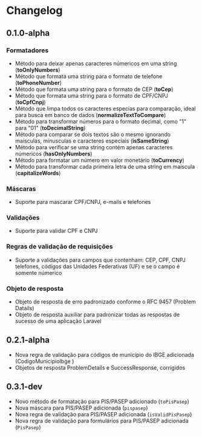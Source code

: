 # Changelog

## 0.1.0-alpha

### Formatadores

-   Método para deixar apenas caracteres númericos em uma string (**toOnlyNumbers**)
-   Método que formata uma string para o formato de telefone (**toPhoneNumber**)
-   Método que formata uma string para o formato de CEP (**toCep**)
-   Método que formata uma string para o formato de CPF/CNPJ (**toCpfCnpj**)
-   Método que limpa todos os caracteres especias para comparação, ideal para busca em banco de dados (**normalizeTextToCompare**)
-   Método para transformar números para o formato decimal, como "1" para "01" (**toDecimalString**)
-   Método para comparar se dois textos são o mesmo ignorando maísculas, mínusculas e caracteres especiais (**isSameString**)
-   Método para verificar se uma string contém apenas caracteres númericos (**hasOnlyNumbers**)
-   Método para formatar um número em valor monetário (**toCurrency**)
-   Método para transformar cada primeira letra de uma string em maíscula (**capitalizeWords**)

### Máscaras

-   Suporte para mascarar CPF/CNPJ, e-mails e telefones

### Validações

-   Suporte para validar CPF e CNPJ

### Regras de validação de requisições

-   Suporte a validações para campos que contenham: CEP, CPF, CNPJ telefones, códigos das Unidades Federativas (UF) e se o campo é somente númerico

### Objeto de resposta

-   Objeto de resposta de erro padronizado conforme o RFC 9457 (Problem Datails)
-   Objeto de resposta auxiliar para padronizar todas as respostas de sucesso de uma aplicação Laravel

## 0.2.1-alpha

-   Nova regra de validação para códigos de município do IBGE adicionada (CodigoMunicipioIbge )
-   Objetos de resposta ProblemDetails e SuccessResponse, corrigidos

## 0.3.1-dev

-   Novo método de formatação para PIS/PASEP adicionado (`toPisPasep`)
-   Nova máscara para PIS/PASEP adicionada (`pispasep`)
-   Nova regra de validação para PIS/PASEP adicionada (`isValidPisPasep`)
-   Nova regra de validação para formulários para PIS/PASEP adicionada (`PisPasep`)
